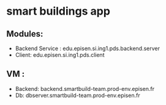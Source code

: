 # smart buildings app

## Modules:
- Backend Service : edu.episen.si.ing1.pds.backend.server
- Client: edu.episen.si.ing1.pds.client

## VM :
-  Backend: backend.smartbuild-team.prod-env.episen.fr
-  Db: dbserver.smartbuild-team.prod-env.episen.fr